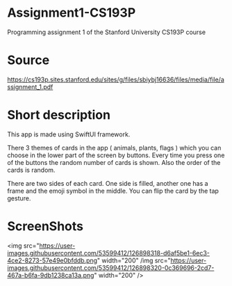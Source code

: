 # Assignment1-CS193P
Programming assignment 1 of the Stanford University CS193P course
# Source
https://cs193p.sites.stanford.edu/sites/g/files/sbiybj16636/files/media/file/assignment_1.pdf
# Short description
This app is made using SwiftUI framework.

There 3 themes of cards in the app ( animals, plants, flags ) which you can choose in the lower part of the screen by buttons. Every time you press one of the buttons the random number of cards is shown. Also the order of the cards is random.

There are two sides of each card. One side is filled, another one has a frame and the emoji symbol in the middle.
You can flip the card by the tap gesture. 

# ScreenShots
<img src="https://user-images.githubusercontent.com/53599412/126898318-d6af5be1-6ec3-4ce2-8273-57e49e0bfddb.png" width="200" /img src="https://user-images.githubusercontent.com/53599412/126898320-0c369696-2cd7-467a-b6fa-9db1238ca13a.png" width="200" />

